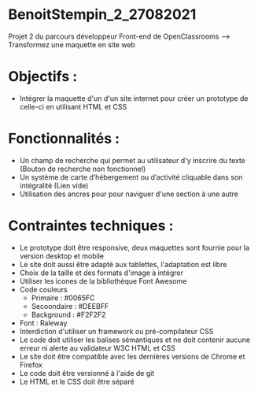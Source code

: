 # BenoitStempin_2_27082021

Projet 2 du parcours développeur Front-end de OpenClassrooms --> Transformez une maquette en site web


# Objectifs :
+ Intégrer la maquette d'un d'un site internet pour créer un prototype de celle-ci en utilisant HTML et CSS

# Fonctionnalités :
+ Un champ de recherche qui permet au utilisateur d'y inscrire du texte (Bouton de recherche non fonctionnel)
+ Un système de carte d’hébergement ou d’activité cliquable dans son intégralité (Lien vide)
+ Utilisation des ancres pour pour naviguer d'une section à une autre

# Contraintes techniques :
+ Le prototype doit être responsive, deux maquettes sont fournie pour la version desktop et mobile
+ Le site doit aussi être adapté aux tablettes, l'adaptation est libre
+ Choix de la taille et des formats d'image à intégrer
+ Utiliser les icones de la bibliothèque Font Awesome
+ Code couleurs
  + Primaire : #0065FC
  + Secoondaire : #DEEBFF
  + Background : #F2F2F2
+ Font : Raleway
+ Interdiction d'utiliser un framework ou pré-compilateur CSS
+ Le code doit utiliser les balises sémantiques et ne doit contenir aucune erreur ni alerte au validateur W3C HTML et CSS
+ Le site doit être compatible avec les dernières versions de Chrome et Firefox
+ Le code doit être versionné à l'aide de git
+ Le HTML et le CSS doit être séparé

